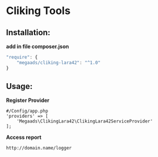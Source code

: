 # Cliking Tools

## Installation:
**add in file composer.json**
```javascript
"require": {
	"megaads/cliking-lara42": "^1.0"
}
```
## Usage:
**Register Provider**
```
#/Config/app.php
'providers' => [
    'Megaads\ClikingLara42\ClikingLara42ServiceProvider'
];
```

**Access report**

`http://domain.name/logger`
